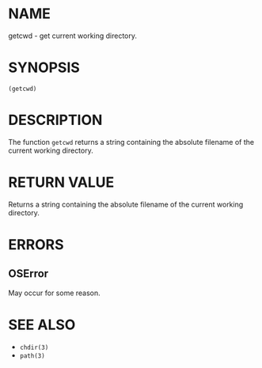 # NAME
getcwd - get current working directory.

# SYNOPSIS

    (getcwd)

# DESCRIPTION
The function `getcwd` returns a string containing the absolute filename of the current working directory.

# RETURN VALUE
Returns a string containing the absolute filename of the current working directory.

# ERRORS
## OSError
May occur for some reason.

# SEE ALSO
- `chdir(3)`
- `path(3)`
